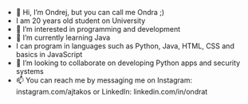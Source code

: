 - 👋 Hi, I’m Ondrej, but you can call me Ondra ;)
- I am 20 years old student on University
- 👀 I’m interested in programming and development
- 🌱 I’m currently learning Java
- I can program in languages such as Python, Java, HTML, CSS and basics in JavaScript
- 💞️ I’m looking to collaborate on developing Python apps and security systems
- 📫 You can reach me by messaging me on Instagram: instagram.com/ajtakos or LinkedIn: linkedin.com/in/ondrat

<!---
tomasekk/tomasekk is a ✨ special ✨ repository because its `README.md` (this file) appears on your GitHub profile.
You can click the Preview link to take a look at your changes.
--->
